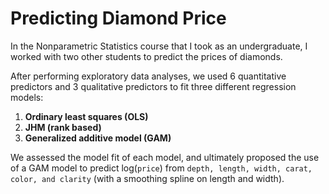 # Predicting Diamond Price

In the Nonparametric Statistics course that I took as an undergraduate, I worked with two other students to predict the prices of diamonds.  

After performing exploratory data analyses, we used 6 quantitative predictors and 3 qualitative predictors to fit three different regression models: 

1) **Ordinary least squares (OLS)**
2) **JHM (rank based)** 
3) **Generalized additive model (GAM)**

We assessed the model fit of each model, and ultimately proposed the use of a GAM model to predict log(`price`) from `depth, length, width, carat, color, and clarity` (with a smoothing spline on length and width).
